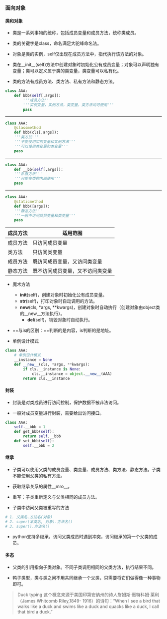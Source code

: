 ### 面向对象
#### 类和对象
* 类是一系列事物的统称，包括成员变量和成员方法，统称类成员。

* 类的关键字是class，命名满足大驼峰命名法。

* 对象是类的实例，self仅出现在成员方法中，指代执行该方法的对象。

* 类在__init__(self)方法中创建对象时初始化公有成员变量；对象可以声明独有变量；类可以定义属于类的类变量，类变量可以私有化。

* 类的方法有成员方法、类方法、私有方法和静态方法。

```python
class AAA:
	def bbb(self[,args]):
		'''成员方法'''
		'''实例变量，实例方法，类变量，类方法均可使用'''
		pass
```
___
```python
class AAA:
	@classmethod
	def bbb(cls[,args]):
	'''类方法'''
	'''不能使用实例变量和实例方法'''
	'''可以使用类变量和类变量'''
	pass
```
___
```python
class AAA:
	def __bb(self[,args]):
	'''私有方法'''
	'''只能在类的内部使用'''
	pass
```
___
```python
class AAA:
	@staticmethod
	def bbb([args]):
	'''静态方法'''
	'''一般不访问成员变量和类变量'''
	pass
```

| 成员方法 | 适用范围 |
| ------ | ------ |
| 成员方法 | 只访问成员变量 |
| 类方法 | 只访问类变量 |
| 成员方法 | 既访问成员变量，又访问类变量 |
| 静态方法 | 既不访问成员变量，又不访问类变量 |

* 魔术方法
    * __init__(self)，创建对象时初始化公有成员变量。
    * __str__(self)，打印对象时自动调用的方法。
  * __new__(cls, *args, **kwargs)，创建对象时自动执行（创建对象由object类的__new__方法执行）。
    * __del__(self)，销毁对象时自动执行。

* ==与is的区别：==判断的是内容，is判断的是地址。

* 单例设计模式

```python
class AAA:
    # 单例设计模式
    __instance = None
    def __new__(cls, *args, **kwargs):
        if cls.__instance is None:
            cls.__instance = object.__new__(AAA)
        return cls.__instance
```

#### 封装
* 封装是对类成员进行访问控制，保护数据不被非法访问。

* 一般对成员变量进行封装，需要给出访问接口。

```python
class AAA:
	self.__bbb = 1
	def get_bbb(self):
		return self.__bbb
	def set_bbb(self):
		self.__bbb = 2
```

#### 继承
* 子类可以使用父类的成员变量、类变量、成员方法、类方法、静态方法。子类不能使用父类的私有方法。

* 获取继承关系的属性__mro__。

* 重写：子类重新定义与父类相同的成员方法。

* 子类中访问父类被重写的方法

```python
# 1. 父类名.方法名(对象)
# 2. super(本类名, 对象).方法名()
# 3. super().方法名()
```

* python支持多继承，访问父类成员时遇到冲突，访问继承的第一个父类的成员。

#### 多态
* 父类的引用指向子类对象。不同子类调用相同的父类方法，执行结果不同。

* 鸭子类型，类与类之间不用共同继承一个父类，只需要将它们做得像一种事物即可。

> Duck typing 这个概念来源于美国印第安纳州的诗人詹姆斯·惠特科姆·莱利（James Whitcomb Riley,1849- 1916）的诗句：”When I see a bird that walks like a duck and swims like a duck and quacks like a duck, I call that bird a duck.” 
